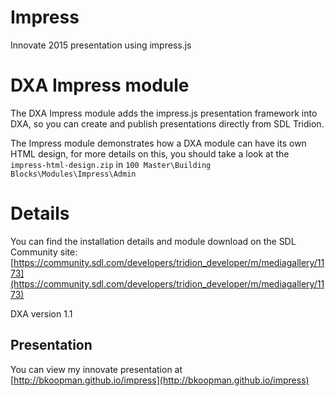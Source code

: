 # Impress

Innovate 2015 presentation using impress.js

# DXA Impress module

The DXA Impress module adds the impress.js presentation framework into DXA, so you can create and publish presentations directly from SDL Tridion.

The Impress module demonstrates how a DXA module can have its own HTML design, for more details on this, you should take a look at the `impress-html-design.zip` in `100 Master\Building Blocks\Modules\Impress\Admin`

# Details

You can find the installation details and module download on the SDL Community site: [https://community.sdl.com/developers/tridion_developer/m/mediagallery/1173](https://community.sdl.com/developers/tridion_developer/m/mediagallery/1173)

DXA version 1.1

## Presentation

You can view my innovate presentation at [http://bkoopman.github.io/impress](http://bkoopman.github.io/impress)